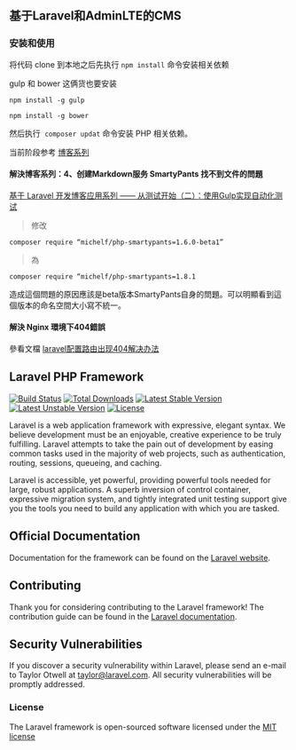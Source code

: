 ## 基于Laravel和AdminLTE的CMS


### 安装和使用
将代码 clone 到本地之后先执行 ```npm install``` 命令安装相关依赖

gulp 和 bower 这俩货也要安装
```
npm install -g gulp

npm install -g bower
```

然后执行  ``` composer updat ``` 命令安装 PHP 相关依赖。


当前阶段参考 [博客系列](http://laravelacademy.org/tutorials/blog)

#### 解決博客系列：4、创建Markdown服务 SmartyPants 找不到文件的問題 
[基于 Laravel 开发博客应用系列 —— 从测试开始（二）：使用Gulp实现自动化测试](http://laravelacademy.org/post/2249.html)
 
 > 修改 
 
 ```composer require “michelf/php-smartypants=1.6.0-beta1”```
 
 > 為
 
 ```composer require “michelf/php-smartypants=1.8.1```
 
 造成這個問題的原因應該是beta版本SmartyPants自身的問題。可以明顯看到這個版本的命名空間大小寫不統一。

#### 解決 Nginx 環境下404錯誤
參看文檔 [laravel配置路由出现404解决办法](http://blog.csdn.net/sunxiang_520/article/details/51633837)

## Laravel PHP Framework

[![Build Status](https://travis-ci.org/laravel/framework.svg)](https://travis-ci.org/laravel/framework)
[![Total Downloads](https://poser.pugx.org/laravel/framework/d/total.svg)](https://packagist.org/packages/laravel/framework)
[![Latest Stable Version](https://poser.pugx.org/laravel/framework/v/stable.svg)](https://packagist.org/packages/laravel/framework)
[![Latest Unstable Version](https://poser.pugx.org/laravel/framework/v/unstable.svg)](https://packagist.org/packages/laravel/framework)
[![License](https://poser.pugx.org/laravel/framework/license.svg)](https://packagist.org/packages/laravel/framework)

Laravel is a web application framework with expressive, elegant syntax. We believe development must be an enjoyable, creative experience to be truly fulfilling. Laravel attempts to take the pain out of development by easing common tasks used in the majority of web projects, such as authentication, routing, sessions, queueing, and caching.

Laravel is accessible, yet powerful, providing powerful tools needed for large, robust applications. A superb inversion of control container, expressive migration system, and tightly integrated unit testing support give you the tools you need to build any application with which you are tasked.

## Official Documentation

Documentation for the framework can be found on the [Laravel website](http://laravel.com/docs).

## Contributing

Thank you for considering contributing to the Laravel framework! The contribution guide can be found in the [Laravel documentation](http://laravel.com/docs/contributions).

## Security Vulnerabilities

If you discover a security vulnerability within Laravel, please send an e-mail to Taylor Otwell at taylor@laravel.com. All security vulnerabilities will be promptly addressed.

### License

The Laravel framework is open-sourced software licensed under the [MIT license](http://opensource.org/licenses/MIT)
